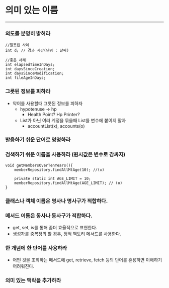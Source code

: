 # 의미 있는 이름

---

### 의도를 분명히 밝혀라
```
//잘못된 사례
int d; // 경과 시간(단위 : 날짜)

//좋은 사례
int elapsedTimeInDays;
int daysSinceCreation;
int daysSinceModification;
int fileAgeInDays;
```

### 그릇된 정보를 피하라

- 약어를 사용할때 그릇된 정보를 피하자
  - hypotenuse -> hp
    - Health Point? Hp Printer?
  - List가 아닌 여러 계정을 묶을때 List를 변수에 붙이지 말자
    - accountList(x), accounts(o)

### 발음하기 쉬운 단어로 명명하라

### 검색하기 쉬운 이름을 사용하라 (원시값은 변수로 감싸자)
```
void getMembersOverTenYears(){
    memberRepository.findAllMtAge(10); //(x)
    
    private static int AGE_LIMIT = 10;
    memberRepository.findAllMtAge(AGE_LIMIT); // (o)
}
```

### 클래스나 객체 이름은 명사나 명사구가 적합하다.

### 메서드 이름은 동사나 동사구가 적합하다.
- get, set, is를 통해 좀더 효율적으로 표현한다. 
- 생성자를 중복정의 할 경우, 정적 팩토리 메서드를 사용한다. 

### 한 개념에 한 단어를 사용하라
- 어떤 것을 조회하는 메서드에 get, retrieve, fetch 등의 단어를 혼용하면 이해하기 어려워진다. 

### 의미 있는 맥락을 추가하라
